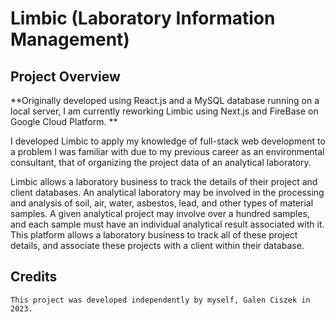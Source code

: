 # Limbic (Laboratory Information Management)

## Project Overview

**Originally developed using React.js and a MySQL database running on a local server, I am currently reworking Limbic using Next.js and FireBase on Google Cloud Platform. 
**

I developed Limbic to apply my knowledge of full-stack web development to a problem I was familiar with due to my previous career as an environmental consultant, that of organizing the project data of an analytical laboratory.

Limbic allows a laboratory business to track the details of their project and client databases. An analytical laboratory may be involved in the processing and analysis of soil, air, water, asbestos, lead, and other types of material samples. A given analytical project may involve over a hundred samples, and each sample must have an individual analytical result associated with it. This platform allows a laboratory business to track all of these project details, and associate these projects with a client within their database.

## Credits

    This project was developed independently by myself, Galen Ciszek in 2023.
